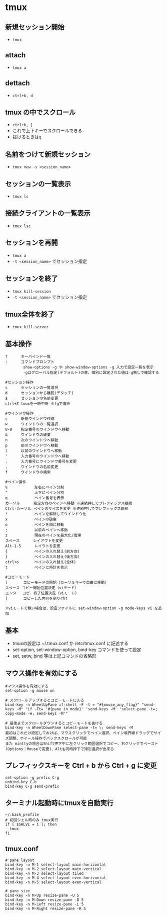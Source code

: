 # tmux

## 新規セッション開始
- `tmux`

## attach
- `tmux a`

## dettach
- `ctrl+b, d`

## tmux の中でスクロール
- `ctrl+b, [`
- これで上下キーでスクロールできる．
- 抜けるときは`q`

## 名前をつけて新規セッション
- `tmux new -s <session_name>`

## セッションの一覧表示
- `tmux ls`

## 接続クライアントの一覧表示
- `tmux lsc`

## セッションを再開
- `tmux a`
- `-t <session_name>` でセッション指定

## セッションを終了
- `tmux kill-session`
- `-t <session_name>` でセッション指定

## tmux全体を終了
- `tmux kill-server`

## 基本操作
```
?      キーバインド一覧
:      コマンドプロンプト
        show-options -g や show-window-options -g 入力で設定一覧を表示
        -gはグローバル指定(デフォルト)の意、個別に設定された値は-g無しで確認する

#セッション操作
s      セッションの一覧選択
d      セッションから離脱(デタッチ)
$      セッションの名前変更
ctrl+Z tmuxを一時中断 ※fgで復帰

#ウインドウ操作
c      新規ウインドウ作成
w      ウインドウの一覧選択
0-9    指定番号のウインドウへ移動
&      ウインドウの破棄
n      次のウインドウへ移動
p      前のウインドウへ移動
l      以前のウインドウへ移動
'      入力番号のウインドウへ移動
.      入力番号にウインドウ番号を変更
,      ウインドウの名前変更
f      ウインドウの検索

#ペイン操作
%            左右にペイン分割
"            上下にペイン分割
q            ペイン番号を表示
カーソル      指定方向のペインへ移動 ※連続押しでプレフィックス継続
Ctrl-カーソル ペインのサイズを変更 ※連続押しでプレフィックス継続
!            ペインを解除してウインドウ化
x            ペインの破棄
o            ペインを順に移動
;            以前のペインへ移動
z            現在のペインを最大化/復帰
スペース      レイアウトを変更
Alt-1-5      レイウトを変更
{            ペインの入れ替え(前方向)
}            ペインの入れ替え(後方向)
ctrl+o       ペインの入れ替え(全体)
t            ペインに時計を表示

#コピーモード
[       コピーモードの開始（カーソルキーで自由に移動）
スペース コピー開始位置決定（viモード）
エンター コピー終了位置決定（viモード）
]       コピーした内容を貼り付け

※viモードで無い場合は、設定ファイルに set-window-option -g mode-keys vi を追加
```

## 基本
- tmuxの設定は ~/.tmux.conf か /etc/tmux.conf に記述する
- set-option, set-window-option, bind-key コマンドを使って設定
- set, setw, bind 等は上記コマンドの省略形

## マウス操作を有効にする
```
#マウス操作を有効にする
set-option -g mouse on

# スクロールアップするとコピーモードに入る
bind-key -n WheelUpPane if-shell -F -t = "#{mouse_any_flag}" "send-keys -M" "if -Ft= '#{pane_in_mode}' 'send-keys -M' 'select-pane -t=; copy-mode -e; send-keys -M'"

# 最後までスクロールダウンするとコピーモードを抜ける
bind-key -n WheelDownPane select-pane -t= \; send-keys -M
最初はこれだけ設定しておけば、マウスクリックでペイン選択、ペイン境界線ドラッグでサイズ調整、ホイール操作でバックスクロールが可能
また minttyの場合はShift押下中に左クリック範囲選択でコピー、右クリックでペースト(Options｜Mouseで変更)、Altも同時押下で矩形選択が出来る
```

##  プレフィックスキーを Ctrl + b から Ctrl + g に変更
```
set-option -g prefix C-g
unbind-key C-b
bind-key C-g send-prefix
```

## ターミナル起動時にtmuxを自動実行
```
~/.bash_profile
# 初回シェル時のみ tmux実行
if [ $SHLVL = 1 ]; then
  tmux
fi
```

## tmux.conf
```
# pane layout
bind-key -n M-1 select-layout main-horizontal
bind-key -n M-2 select-layout main-vertical
bind-key -n M-3 select-layout tiled
bind-key -n M-4 select-layout even-horizontal
bind-key -n M-5 select-layout even-vertical

# pane size
bind-key -n M-Up resize-pane -U 5
bind-key -n M-Down resize-pane -D 5
bind-key -n M-Left resize-pane -L 5
bind-key -n M-Right resize-pane -R 5
```